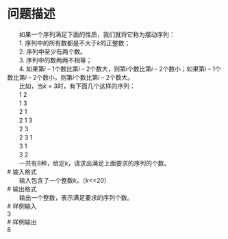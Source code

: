 <div id="pcont1" style="margin-top:20px; display:block;">

# 问题描述

<div class="pdcont">　　如果一个序列满足下面的性质，我们就将它称为摆动序列：<br/>
　　1.        序列中的所有数都是不大于<i>k</i>的正整数；<br/>
　　2.        序列中至少有两个数。<br/>
　　3.        序列中的数两两不相等；<br/>
　　4.        如果第<i>i</i> – 1个数比第<i>i</i> – 2个数大，则第<i>i</i>个数比第<i>i</i> – 2个数小；如果第<i>i</i> – 1个数比第<i>i</i> – 2个数小，则第<i>i</i>个数比第<i>i</i> – 2个数大。<br/>
　　比如，当<i>k</i> = 3时，有下面几个这样的序列：<br/>
　　1 2<br/>
　　1 3<br/>
　　2 1<br/>
　　2 1 3<br/>
　　2 3<br/>
　　2 3 1<br/>
　　3 1<br/>
　　3 2<br/>
　　一共有8种，给定<i>k</i>，请求出满足上面要求的序列的个数。</div>
# 输入格式

<div class="pdcont">　　输入包含了一个整数<i>k</i>。（<i>k</i>&lt;=20）</div>
# 输出格式

<div class="pdcont">　　输出一个整数，表示满足要求的序列个数。</div>
# 样例输入

<div class="pddata">3</div>
# 样例输出

<div class="pddata">8</div>

</div>